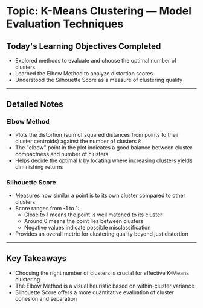 # Topic: K-Means Clustering — Model Evaluation Techniques

## Today's Learning Objectives Completed

- Explored methods to evaluate and choose the optimal number of clusters  
- Learned the Elbow Method to analyze distortion scores  
- Understood the Silhouette Score as a measure of clustering quality  

---

## Detailed Notes

### Elbow Method

- Plots the distortion (sum of squared distances from points to their cluster centroids) against the number of clusters *k*  
- The "elbow" point in the plot indicates a good balance between cluster compactness and number of clusters  
- Helps decide the optimal *k* by locating where increasing clusters yields diminishing returns  

### Silhouette Score

- Measures how similar a point is to its own cluster compared to other clusters  
- Score ranges from -1 to 1:  
  - Close to 1 means the point is well matched to its cluster  
  - Around 0 means the point lies between clusters  
  - Negative values indicate possible misclassification  
- Provides an overall metric for clustering quality beyond just distortion  

---

## Key Takeaways

- Choosing the right number of clusters is crucial for effective K-Means clustering  
- The Elbow Method is a visual heuristic based on within-cluster variance  
- Silhouette Score offers a more quantitative evaluation of cluster cohesion and separation  
